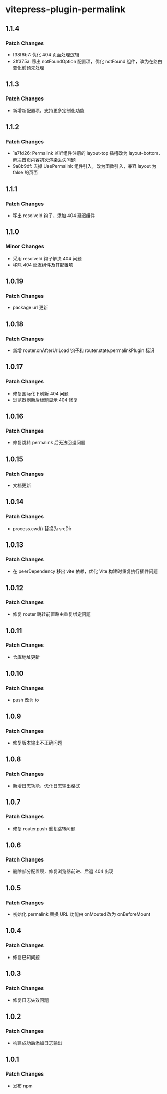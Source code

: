 # vitepress-plugin-permalink

## 1.1.4

### Patch Changes

- f38f6b7: 优化 404 页面处理逻辑
- 3ff375a: 移出 notFoundOption 配置项，优化 notFound 组件，改为在路由变化前预先处理

## 1.1.3

### Patch Changes

- 新增新配置项，支持更多定制化功能

## 1.1.2

### Patch Changes

- 1a7fd26: Permalink 监听组件注册的 layout-top 插槽改为 layout-bottom，解决首页内容初次渲染丢失问题
- 9a8b9df: 去掉 UsePermalink 组件引入，改为函数引入，兼容 layout 为 false 的页面

## 1.1.1

### Patch Changes

- 移出 resolveId 钩子，添加 404 延迟组件

## 1.1.0

### Minor Changes

- 采用 resolveId 钩子解决 404 问题
- 移除 404 延迟组件及其配置项

## 1.0.19

### Patch Changes

- package url 更新

## 1.0.18

### Patch Changes

- 新增 router.onAfterUrlLoad 钩子和 router.state.permalinkPlugin 标识

## 1.0.17

### Patch Changes

- 修复国际化下刷新 404 问题
- 浏览器刷新后标题显示 404 修复

## 1.0.16

### Patch Changes

- 修复跳转 permalink 后无法回退问题

## 1.0.15

### Patch Changes

- 文档更新

## 1.0.14

### Patch Changes

- process.cwd() 替换为 srcDir

## 1.0.13

### Patch Changes

- 在 peerDependency 移出 vite 依赖，优化 Vite 构建时重复执行插件问题

## 1.0.12

### Patch Changes

- 修复 router 跳转前置路由重复绑定问题

## 1.0.11

### Patch Changes

- 仓库地址更新

## 1.0.10

### Patch Changes

- push 改为 to

## 1.0.9

### Patch Changes

- 修复版本输出不正确问题

## 1.0.8

### Patch Changes

- 新增日志功能，优化日志输出格式

## 1.0.7

### Patch Changes

- 修复 router.push 重复跳转问题

## 1.0.6

### Patch Changes

- 删除部分配置项，修复浏览器前进、后退 404 出现

## 1.0.5

### Patch Changes

- 初始化 permalink 替换 URL 功能由 onMouted 改为 onBeforeMount

## 1.0.4

### Patch Changes

- 修复已知问题

## 1.0.3

### Patch Changes

- 修复日志失效问题

## 1.0.2

### Patch Changes

- 构建成功后添加日志输出

## 1.0.1

### Patch Changes

- 发布 npm

